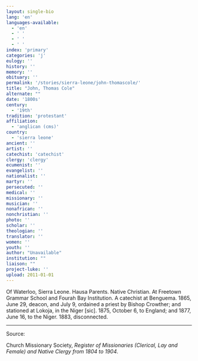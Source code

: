 ```yaml
---
layout: single-bio
lang: 'en'
languages-available:
  - 'en'
  - ' '
  - ' '
  - ' '
index: 'primary'
categories: 'j'
eulogy: ''
history: ''
memory: ''
obituary: ''
permalink: '/stories/sierra-leone/john-thomascole/'
title: "John, Thomas Cole"
alternate: ""
date: '1800s'
century:
  - '19th'
tradition: 'protestant'
affiliation:
  - 'anglican (cms)'
country:
  - 'sierra leone'
ancient: ''
artist: ''
catechist: 'catechist'
clergy: 'clergy'
ecumenist: ''
evangelist: ''
nationalist: ''
martyr: ''
persecuted: ''
medical: ''
missionary: ''
musician: ''
nonafrican: ''
nonchristian: ''
photo: ''
scholar: ''
theologian: ''
translator: ''
women: ''
youth: ''
author: "Unavailable"
institution: ""
liaison: ""
project-luke: ''
upload: 2011-01-01
---
```




Of Waterloo, Sierra Leone.  Hausa Parents.  Native Christian.  At Freetown Grammar School and Fourah Bay Institution.  A catechist at Benguema.  1865, June 29, deacon, and July 9, ordained a priest by Bishop Crowther; and stationed at Lokoja, in the Niger [sic].  1875, October 6, to England; and 1877, June 16, to the Niger.  1883, disconnected.



---

Source:

Church Missionary Society, *Register of Missionaries (Clerical, Lay and Female) and Native Clergy from 1804 to 1904*.
